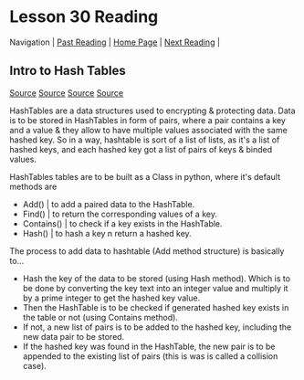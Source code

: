 # Lesson 30 Reading

Navigation | [Past Reading](../Read-29/README.md) | [Home Page](../README.md) | [Next Reading](../Read-31/README.md) |

## Intro to Hash Tables

[Source](https://codefellows.github.io/common_curriculum/data_structures_and_algorithms/Code_401/class-30/resources/Hashtables.html)
[Source](https://www.youtube.com/watch?v=MfhjkfocRR0)
[Source](https://www.hackerearth.com/practice/data-structures/hash-tables/basics-of-hash-tables/tutorial/)
[Source](https://en.wikipedia.org/wiki/Hash_table)

HashTables are a data structures used to encrypting & protecting data. Data is to be stored in HashTables in form of pairs, where a pair contains a key and a value & they allow to have multiple values associated with the same hashed key. So in a way, hashtable is sort of a list of lists, as it's a list of hashed keys, and each hashed key got a list of pairs of keys & binded values.

HashTables tables are to be built as a Class in python, where it's default methods are

- Add() | to add a paired data to the HashTable.
- Find() | to return the corresponding values of a key.
- Contains() | to check if a key exists in the HashTable.
- Hash() | to hash a key n return a hashed key.

The process to add data to hashtable (Add method structure) is basically to...

- Hash the key of the data to be stored (using Hash method). Which is to be done by converting the key text into an integer value and multiply it by a prime integer to get the hashed key value.
- Then the HashTable is to be checked if generated hashed key exists in the table or not (using Contains method).
- If not, a new list of pairs is to be added to the hashed key, including the new data pair to be stored.
- If the hashed key was found in the HashTable, the new pair is to be appended to the existing list of pairs (this is was is called a collision case).
